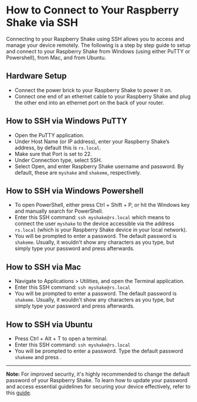 # How to Connect to Your Raspberry Shake via SSH

Connecting to your Raspberry Shake using SSH allows you to access and manage your device remotely. The following is a step by step guide to setup and connect to your Raspberry Shake from Windows (using either PuTTY or Powershell), from Mac, and from Ubuntu.

## Hardware Setup
   - Connect the power brick to your Raspberry Shake to power it on.
   - Connect one end of an ethernet cable to your Raspberry Shake and plug the other end into an ethernet port on the back of your router.

## How to SSH via Windows PuTTY
   - Open the PuTTY application.
   - Under Host Name (or IP address), enter your Raspberry Shake’s address, by default this is `rs.local`.
   - Make sure that Port is set to 22.
   - Under Connection type, select SSH.
   - Select Open, and enter Raspberry Shake username and password. By default, these are `myshake` and `shakeme`, respectively.

## How to SSH via Windows Powershell
   - To open PowerShell, either press Ctrl + Shift + P, or hit the Windows key and manually search for PowerShell.
   - Enter this SSH command: `ssh myshake@rs.local` which means to connect the user `myshake` to the device accessible via the address `rs.local` (which is your Raspberry Shake device in your local network).
   - You will be prompted to enter a password. The default password is `shakeme`. Usually, it wouldn't show any characters as you type, but simply type your password and press <ENTER> afterwards.

## How to SSH via Mac
   - Navigate to Applications > Utilities, and open the Terminal application.
   - Enter this SSH command: `ssh myshake@rs.local`
   - You will be prompted to enter a password. The default password is `shakeme`. Usually, it wouldn't show any characters as you type, but simply type your password and press <ENTER> afterwards. 


## How to SSH via Ubuntu
   - Press Ctrl + Alt + T to open a terminal.
   - Enter this SSH command: `ssh myshake@rs.local`
   - You will be prompted to enter a password. Type the default password `shakeme` and press <ENTER>.
     
___
**Note:** For improved security, it's highly recommended to change the default password of your Raspberry Shake. To learn how to update your password and access essential guidelines for securing your device effectively, refer to this [guide](https://manual.raspberryshake.org/hacked.html#hacked). 
